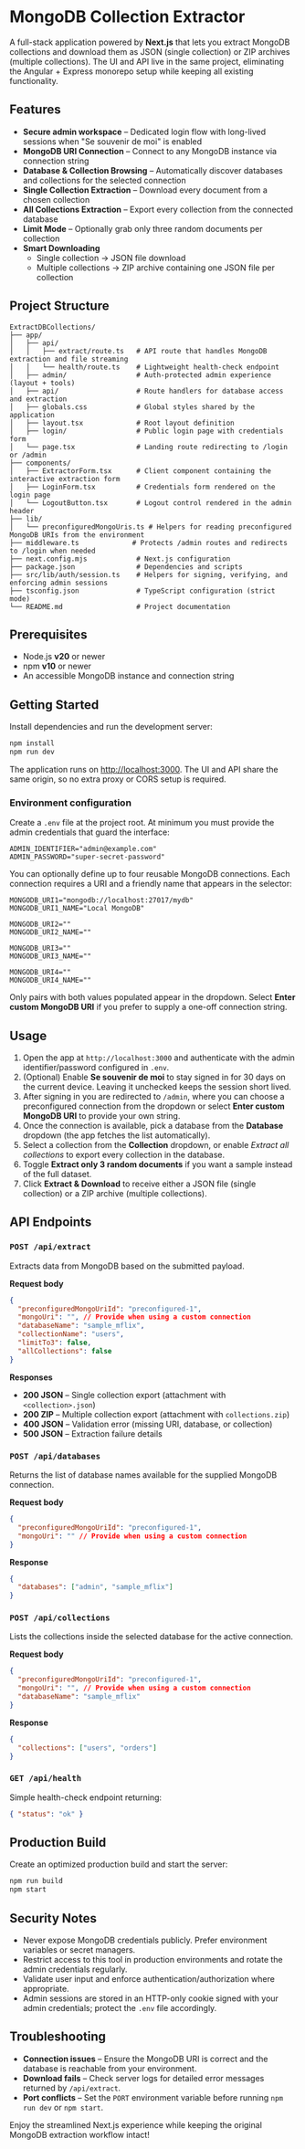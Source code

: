 # MongoDB Collection Extractor

A full-stack application powered by **Next.js** that lets you extract MongoDB collections and download them as JSON (single collection) or ZIP archives (multiple collections). The UI and API live in the same project, eliminating the Angular + Express monorepo setup while keeping all existing functionality.

## Features

- **Secure admin workspace** – Dedicated login flow with long-lived sessions when "Se souvenir de moi" is enabled
- **MongoDB URI Connection** – Connect to any MongoDB instance via connection string
- **Database & Collection Browsing** – Automatically discover databases and collections for the selected connection
- **Single Collection Extraction** – Download every document from a chosen collection
- **All Collections Extraction** – Export every collection from the connected database
- **Limit Mode** – Optionally grab only three random documents per collection
- **Smart Downloading**
  - Single collection → JSON file download
  - Multiple collections → ZIP archive containing one JSON file per collection

## Project Structure

```
ExtractDBCollections/
├── app/
│   ├── api/
│   │   ├── extract/route.ts   # API route that handles MongoDB extraction and file streaming
│   │   └── health/route.ts    # Lightweight health-check endpoint
│   ├── admin/                 # Auth-protected admin experience (layout + tools)
│   ├── api/                   # Route handlers for database access and extraction
│   ├── globals.css            # Global styles shared by the application
│   ├── layout.tsx             # Root layout definition
│   ├── login/                 # Public login page with credentials form
│   └── page.tsx               # Landing route redirecting to /login or /admin
├── components/
│   ├── ExtractorForm.tsx      # Client component containing the interactive extraction form
│   ├── LoginForm.tsx          # Credentials form rendered on the login page
│   └── LogoutButton.tsx       # Logout control rendered in the admin header
├── lib/
│   └── preconfiguredMongoUris.ts # Helpers for reading preconfigured MongoDB URIs from the environment
├── middleware.ts             # Protects /admin routes and redirects to /login when needed
├── next.config.mjs            # Next.js configuration
├── package.json               # Dependencies and scripts
├── src/lib/auth/session.ts    # Helpers for signing, verifying, and enforcing admin sessions
├── tsconfig.json              # TypeScript configuration (strict mode)
└── README.md                  # Project documentation
```

## Prerequisites

- Node.js **v20** or newer
- npm **v10** or newer
- An accessible MongoDB instance and connection string

## Getting Started

Install dependencies and run the development server:

```bash
npm install
npm run dev
```

The application runs on [http://localhost:3000](http://localhost:3000). The UI and API share the same origin, so no extra proxy or CORS setup is required.

### Environment configuration

Create a `.env` file at the project root. At minimum you must provide the admin credentials that guard the interface:

```
ADMIN_IDENTIFIER="admin@example.com"
ADMIN_PASSWORD="super-secret-password"
```

You can optionally define up to four reusable MongoDB connections. Each connection requires a URI and a friendly name that appears in the selector:

```
MONGODB_URI1="mongodb://localhost:27017/mydb"
MONGODB_URI1_NAME="Local MongoDB"

MONGODB_URI2=""
MONGODB_URI2_NAME=""

MONGODB_URI3=""
MONGODB_URI3_NAME=""

MONGODB_URI4=""
MONGODB_URI4_NAME=""
```

Only pairs with both values populated appear in the dropdown. Select **Enter custom MongoDB URI** if you prefer to supply a one-off connection string.

## Usage

1. Open the app at `http://localhost:3000` and authenticate with the admin identifier/password configured in `.env`.
2. (Optional) Enable **Se souvenir de moi** to stay signed in for 30 days on the current device. Leaving it unchecked keeps the session short lived.
3. After signing in you are redirected to `/admin`, where you can choose a preconfigured connection from the dropdown or select **Enter custom MongoDB URI** to provide your own string.
4. Once the connection is available, pick a database from the **Database** dropdown (the app fetches the list automatically).
5. Select a collection from the **Collection** dropdown, or enable *Extract all collections* to export every collection in the database.
6. Toggle **Extract only 3 random documents** if you want a sample instead of the full dataset.
7. Click **Extract & Download** to receive either a JSON file (single collection) or a ZIP archive (multiple collections).

## API Endpoints

### `POST /api/extract`

Extracts data from MongoDB based on the submitted payload.

**Request body**

```json
{
  "preconfiguredMongoUriId": "preconfigured-1",
  "mongoUri": "", // Provide when using a custom connection
  "databaseName": "sample_mflix",
  "collectionName": "users",
  "limitTo3": false,
  "allCollections": false
}
```

**Responses**

- **200 JSON** – Single collection export (attachment with `<collection>.json`)
- **200 ZIP** – Multiple collection export (attachment with `collections.zip`)
- **400 JSON** – Validation error (missing URI, database, or collection)
- **500 JSON** – Extraction failure details

### `POST /api/databases`

Returns the list of database names available for the supplied MongoDB connection.

**Request body**

```json
{
  "preconfiguredMongoUriId": "preconfigured-1",
  "mongoUri": "" // Provide when using a custom connection
}
```

**Response**

```json
{
  "databases": ["admin", "sample_mflix"]
}
```

### `POST /api/collections`

Lists the collections inside the selected database for the active connection.

**Request body**

```json
{
  "preconfiguredMongoUriId": "preconfigured-1",
  "mongoUri": "", // Provide when using a custom connection
  "databaseName": "sample_mflix"
}
```

**Response**

```json
{
  "collections": ["users", "orders"]
}
```

### `GET /api/health`

Simple health-check endpoint returning:

```json
{ "status": "ok" }
```

## Production Build

Create an optimized production build and start the server:

```bash
npm run build
npm start
```

## Security Notes

- Never expose MongoDB credentials publicly. Prefer environment variables or secret managers.
- Restrict access to this tool in production environments and rotate the admin credentials regularly.
- Validate user input and enforce authentication/authorization where appropriate.
- Admin sessions are stored in an HTTP-only cookie signed with your admin credentials; protect the `.env` file accordingly.

## Troubleshooting

- **Connection issues** – Ensure the MongoDB URI is correct and the database is reachable from your environment.
- **Download fails** – Check server logs for detailed error messages returned by `/api/extract`.
- **Port conflicts** – Set the `PORT` environment variable before running `npm run dev` or `npm start`.

Enjoy the streamlined Next.js experience while keeping the original MongoDB extraction workflow intact!

